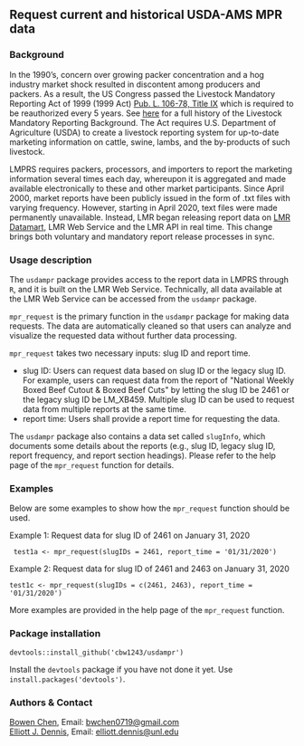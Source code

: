 ## Request current and historical USDA-AMS MPR data

### Background    

In the 1990’s, concern over growing packer concentration and a hog industry market shock resulted in discontent among producers and packers. As a result, the US Congress passed the Livestock Mandatory Reporting Act of 1999 (1999 Act) [Pub. L. 106-78, Title IX](https://en.wikipedia.org/wiki/Livestock_Mandatory_Reporting_Act_of_1999) which is required to be reauthorized every 5 years. See [here](https://www.ams.usda.gov/sites/default/files/media/LivestockMandatoryReportingBackground.pdf) for a full history of the Livestock Mandatory Reporting Background. The Act requires U.S. Department of Agriculture (USDA) to create a livestock reporting system for up-to-date marketing information on cattle, swine, lambs, and the by-products of such livestock.   

LMPRS requires packers, processors, and importers to report the marketing information several times each day, whereupon it is aggregated and made available electronically to these and other market participants. Since April 2000, market reports have been publicly issued in the form of .txt files with varying frequency. However, starting in April 2020, text files were made permanently unavailable. Instead, LMR began releasing report data on [LMR Datamart](https://mpr.datamart.ams.usda.gov/), LMR Web Service and the LMR API in real time. This change brings both voluntary and mandatory report release processes in sync.  

### Usage description
The `usdampr` package provides access to the report data in LMPRS through `R`, and it is built on the LMR Web Service. Technically, all data available at the LMR Web Service can be accessed from the `usdampr` package. 

`mpr_request` is the primary function in the `usdampr` package for making data requests. The data are automatically cleaned so that users can analyze and visualize the requested data without further data processing.

`mpr_request` takes two necessary inputs: slug ID and report time. 

  - slug ID: Users can request data based on slug ID or the legacy slug ID. For example, users can request data from the report of "National Weekly Boxed Beef Cutout & Boxed Beef Cuts" by letting the slug ID be 2461 or the legacy slug ID be LM_XB459. Multiple slug ID can be used to request data from multiple reports at the same time.   
  - report time: Users shall provide a report time for requesting the data. 
 
 The `usdampr` package also contains a data set called `slugInfo`, which documents some details about the reports (e.g., slug ID, legacy slug ID, report frequency, and report section headings). Please refer to the help page of the `mpr_request` function for details. 


### Examples   
  Below are some examples to show how the `mpr_request` function should be used. 

  Example 1: Request data for slug ID of 2461 on January 31, 2020
 ```
  test1a <- mpr_request(slugIDs = 2461, report_time = '01/31/2020')
 ```
 
  Example 2: Request data for slug ID of 2461 and 2463 on January 31, 2020   
```
test1c <- mpr_request(slugIDs = c(2461, 2463), report_time = '01/31/2020')
```
More examples are provided in the help page of the `mpr_request` function.

### Package installation   
```
devtools::install_github('cbw1243/usdampr')
```
Install the `devtools` package if you have not done it yet. Use `install.packages('devtools')`.

### Authors & Contact   
[Bowen Chen](www.bwchen.com), Email: bwchen0719@gmail.com     
[Elliott J. Dennis](https://agecon.unl.edu/faculty/elliott-dennis), Email: elliott.dennis@unl.edu    


